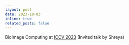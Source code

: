 ```yaml
---
layout: post
date: 2023-10-03
inline: true
related_posts: false
---
```


BioImage Computing at [ICCV 2023](http://www.bioimagecomputing.com/) (Invited talk by Shreya)
